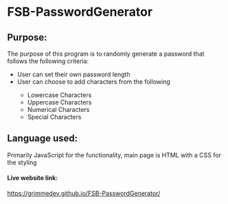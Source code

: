 # FSB-PasswordGenerator

## Purpose:
The purpose of this program is to randomly generate a password that follows the following criteria:
<ul>
    <li>User can set their own password length</li>
    <li>User can choose to add characters from the following</li>
    <ul>
        <li>Lowercase Characters</li>
        <li>Uppercase Characters</li>
        <li>Numerical Characters</li>
        <li>Special Characters</li>
    </ul>
</ul>

## Language used:
Primarily JavaScript for the functionality, main page is HTML with a CSS for the styling



#### Live website link:
https://grimmedev.github.io/FSB-PasswordGenerator/